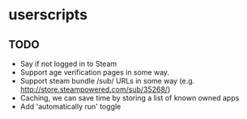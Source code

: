 # userscripts

## TODO

* Say if not logged in to Steam
* Support age verification pages in some way.
* Support steam bundle /sub/ URLs in some way (e.g. http://store.steampowered.com/sub/35268/)
* Caching, we can save time by storing a list of known owned apps
* Add 'automatically run' toggle
